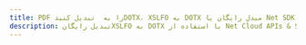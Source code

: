 ---title: PDF را به  تبدیل کنیدDOTX، XSLFO به DOTX مبدل رایگان یا Net SDKdescription: تبدیل رایگانXSLFO به DOTX با استفاده از Net Cloud APIs & SDK همچنین اسناد PDF را در Cloud ایجاد، ویرایش و رندر کنید.---